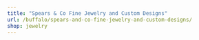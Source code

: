 ```yaml
---
title: "Spears & Co Fine Jewelry and Custom Designs"
url: /buffalo/spears-and-co-fine-jewelry-and-custom-designs/
shop: jewelry
---
```

